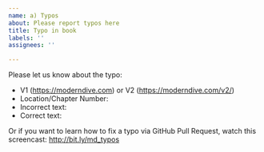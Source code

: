 ```yaml
---
name: a) Typos
about: Please report typos here
title: Typo in book
labels: ''
assignees: ''

---
```


Please let us know about the typo:

* V1 (https://moderndive.com) or V2 (https://moderndive.com/v2/)
* Location/Chapter Number: 
* Incorrect text: 
* Correct text: 

Or if you want to learn how to fix a typo via GitHub Pull Request, watch this screencast: http://bit.ly/md_typos
